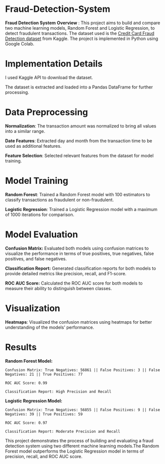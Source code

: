 # Fraud-Detection-System

**Fraud Detection System**
**Overview** : This project aims to build and compare two machine learning models, Random Forest and Logistic Regression, to detect fraudulent transactions. The dataset used is the [Credit Card Fraud Detection dataset](https://www.kaggle.com/mlg-ulb/creditcardfraud) from Kaggle. The project is implemented in Python using Google Colab.

# Implementation Details

I used Kaggle API to download the dataset.

The dataset is extracted and loaded into a Pandas DataFrame for further processing.
# **Data Preprocessing**
 
  **Normalization**: The transaction amount was normalized to bring all values into a similar range.
 
  **Date Features**: Extracted day and month from the transaction time to be used as additional features.
  
  **Feature Selection**: Selected relevant features from the dataset for model training.

# **Model Training**

  **Random Forest**: Trained a Random Forest model with 100 estimators to classify transactions as fraudulent or non-fraudulent.

  **Logistic Regression**: Trained a Logistic Regression model with a maximum of 1000 iterations for comparison.

# **Model Evaluation**

  **Confusion Matrix:** Evaluated both models using confusion matrices to visualize the performance in terms of true positives, true negatives, false positives, and false negatives.
 
  **Classification Report:** Generated classification reports for both models to provide detailed metrics like precision, recall, and F1-score.
  
  **ROC AUC Score:** Calculated the ROC AUC score for both models to measure their ability to distinguish between classes.

# **Visualization**

  **Heatmaps**: Visualized the confusion matrices using heatmaps for better understanding of the models' performance.

# __**Results**__

**Random Forest Model:**
  
    Confusion Matrix: True Negatives: 56861 || False Positives: 3 || False Negatives: 21 || True Positives: 77

    ROC AUC Score: 0.99

    Classification Report: High Precision and Recall

  **Logistic Regression Model:**

    Confusion Matrix: True Negatives: 56855 || False Positives: 9 || False Negatives: 39 || True Positives: 59

    ROC AUC Score: 0.97

    Classification Report: Moderate Precision and Recall


This project demonstrates the process of building and evaluating a fraud detection system using two different machine learning models.The Random Forest model outperforms the Logistic Regression model in terms of precision, recall, and ROC AUC score.

